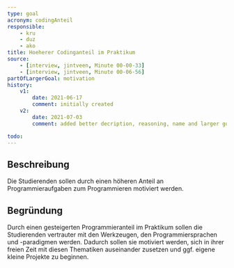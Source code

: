 ```yaml
---
type: goal
acronym: codingAnteil
responsible: 
    - kru
    - duz
    - ako
title: Hoeherer Codinganteil im Praktikum 
source:
    - [interview, jintveen, Minute 00-00-33]
    - [interview, jintveen, Minute 00-06-56]
partOfLargerGoal: motivation
history:
    v1:
        date: 2021-06-17
        comment: initially created
    v2:
        date: 2021-07-03
        comment: added better decription, reasoning, name and larger goal

todo: 
---
```


## Beschreibung
 
Die Studierenden sollen durch einen höheren Anteil an Programmieraufgaben zum Programmieren motiviert werden.

## Begründung

Durch einen gesteigerten Programmieranteil im Praktikum sollen die Studierenden vertrauter mit den Werkzeugen, den Programmiersprachen und -paradigmen werden. Dadurch sollen sie motiviert werden, sich in ihrer freien Zeit mit diesen Thematiken auseinander zusetzen und ggf. eigene kleine Projekte zu beginnen.
